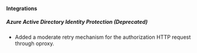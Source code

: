 
#### Integrations

##### Azure Active Directory Identity Protection  (Deprecated)

- Added a moderate retry mechanism for the authorization HTTP request through oproxy.
